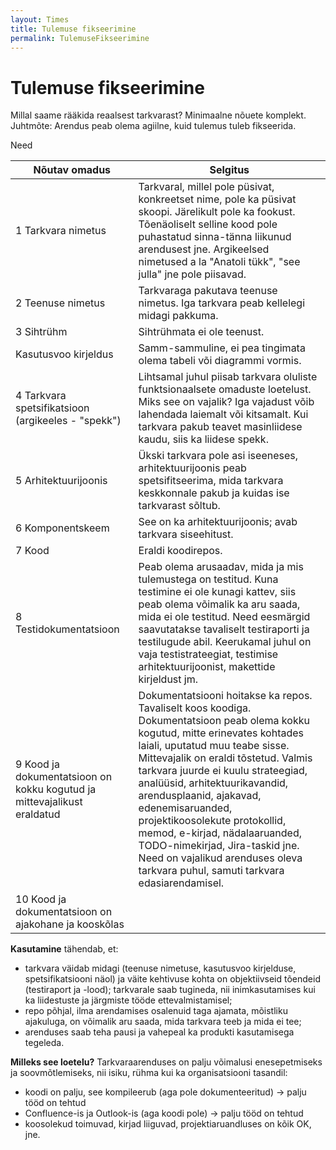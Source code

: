 ```yaml
---
layout: Times
title: Tulemuse fikseerimine
permalink: TulemuseFikseerimine
---
```


# Tulemuse fikseerimine

Millal saame rääkida reaalsest tarkvarast? Minimaalne nõuete komplekt. Juhtmõte: Arendus peab olema agiilne, kuid tulemus tuleb fikseerida. 

Need 

| Nõutav omadus             | Selgitus |
|-------------------|-----------|
| 1 Tarkvara nimetus | Tarkvaral, millel pole püsivat, konkreetset nime, pole ka püsivat skoopi.  Järelikult pole ka fookust. Tõenäoliselt selline kood pole puhastatud sinna-tänna liikunud arendusest jne. Argikeelsed nimetused a la "Anatoli tükk", "see julla" jne pole piisavad. |
| 2 Teenuse nimetus | Tarkvaraga pakutava teenuse nimetus. Iga tarkvara peab kellelegi midagi pakkuma. |
| 3 Sihtrühm | Sihtrühmata ei ole teenust. |
| Kasutusvoo kirjeldus | Samm-sammuline, ei pea tingimata olema tabeli või diagrammi vormis. | 
| 4 Tarkvara spetsifikatsioon (argikeeles - "spekk") | Lihtsamal juhul piisab tarkvara oluliste funktsionaalsete omaduste loetelust. Miks see on vajalik? Iga vajadust võib lahendada laiemalt või kitsamalt. Kui tarkvara pakub teavet masinliidese kaudu, siis ka liidese spekk. |
| 5 Arhitektuurijoonis | Ükski tarkvara pole asi iseeneses, arhitektuurijoonis peab spetsifitseerima, mida tarkvara keskkonnale pakub ja kuidas ise tarkvarast sõltub. |
| 6 Komponentskeem | See on ka arhitektuurijoonis; avab tarkvara siseehitust. |
| 7 Kood | Eraldi koodirepos. |
| 8 Testidokumentatsioon | Peab olema arusaadav, mida ja mis tulemustega on testitud. Kuna testimine ei ole kunagi kattev, siis peab olema võimalik ka aru saada, mida ei ole testitud. Need eesmärgid saavutatakse tavaliselt testiraporti ja testilugude abil. Keerukamal juhul on vaja testistrateegiat, testimise arhitektuurijoonist, makettide kirjeldust jm. |
| 9 Kood ja dokumentatsioon on kokku kogutud ja mittevajalikust eraldatud | Dokumentatsiooni hoitakse ka repos. Tavaliselt koos koodiga. Dokumentatsioon peab olema kokku kogutud, mitte erinevates kohtades laiali, uputatud muu teabe sisse. Mittevajalik on eraldi tõstetud. Valmis tarkvara juurde ei kuulu strateegiad, analüüsid, arhitektuurikavandid, arendusplaanid, ajakavad, edenemisaruanded, projektikoosolekute protokollid, memod, e-kirjad, nädalaaruanded, TODO-nimekirjad, Jira-taskid jne. Need on vajalikud arenduses oleva tarkvara puhul, samuti tarkvara edasiarendamisel. |
| 10 Kood ja dokumentatsioon on ajakohane ja kooskõlas | |

**Kasutamine** tähendab, et:
- tarkvara väidab midagi (teenuse nimetuse, kasutusvoo kirjelduse, spetsifikatsiooni näol) ja väite kehtivuse kohta on objektiivseid tõendeid (testiraport ja -lood);
 tarkvarale saab tugineda, nii inimkasutamises kui ka liidestuste ja järgmiste tööde ettevalmistamisel;
- repo põhjal, ilma arendamises osalenuid taga ajamata, mõistliku ajakuluga, on võimalik aru saada,  mida tarkvara teeb ja mida ei tee;
- arenduses saab teha pausi ja vahepeal ka produkti kasutamisega tegeleda.

**Milleks see loetelu?** Tarkvaraarenduses on palju võimalusi enesepetmiseks ja soovmõtlemiseks, nii isiku, rühma kui ka organisatsiooni tasandil:
- koodi on palju, see kompileerub (aga pole dokumenteeritud) -> palju tööd on tehtud
- Confluence-is ja Outlook-is (aga koodi pole) -> palju tööd on tehtud
- koosolekud toimuvad, kirjad liiguvad, projektiaruandluses on kõik OK, jne.